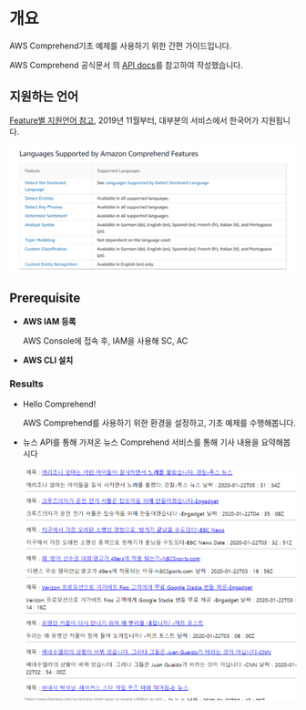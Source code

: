 # 개요

AWS Comprehend기초 예제를 사용하기 위한 간편 가이드입니다.

AWS Comprehend 공식문서 의 [API docs](https://docs.aws.amazon.com/comprehend/latest/dg/get-started-api.html)를 참고하여 작성했습니다.

## 지원하는 언어

[Feature별 지원언어 참고](https://docs.aws.amazon.com/comprehend/latest/dg/supported-languages.html), 2019년 11월부터, 대부분의 서비스에서 한국어가 지원됩니다.

![img](./img/lang.PNG)

## Prerequisite

- **AWS IAM 등록**

  AWS Console에 접속 후, IAM을 사용해 SC, AC

- **AWS CLI 설치**


### Results 
- Hello Comprehend!

  AWS Comprehend를 사용하기 위한 환경을 설정하고, 기초 예제를 수행해봅니다.

- 뉴스 API를 통해 가져온 뉴스 Comprehend 서비스를 통해 기사 내용을 요약해봅시다

  ![img](./img/web1.PNG)
